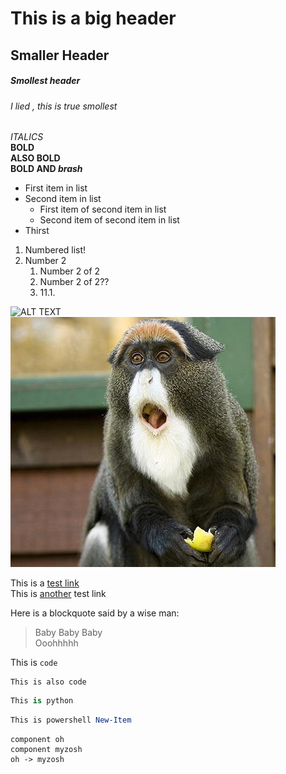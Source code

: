 # This is a big header
## Smaller Header
##### Smollest header
###### I lied , this is true smollest

*ITALICS*  
**BOLD**  
__ALSO BOLD__  
__BOLD AND *brash*__  

* First item in list
* Second item in list
    * First item of second item in list
    * Second item of second item in list
* Thirst

1. Numbered list!
1. Number 2 
    1. Number 2 of 2
    1. Number 2 of 2??
    2. 11.1.    

![ALT TEXT](/images/s180px-GaryBuseyOct07.jpg)  
![SECOND PIC (It's a De Brazzas Monkey)](/images/list_2_154_20101219_152652_814.jpg)  

This is a [test link](www.google.com)  
This is [another](https://www.youtube.com/?feature=ytca) test link  

Here is a blockquote said by a wise man:
> Baby Baby Baby  
> Ooohhhhh  


This is `code`

```
This is also code
```

```python
This is python
```

```powershell
This is powershell New-Item
```

```plantuml
component oh
component myzosh
oh -> myzosh
```
